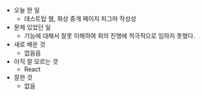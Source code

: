 - 오늘 한 일
    - 데스트탑 웹, 화상 중개 페이지 피그마 작성성
- 문제 있었던 일
    - 기능에 대해서 잘못 이해하여 회의 진행에 적극적으로 임하지 못했다.
- 새로 배운 것
    - 없음음
- 아직 잘 모르는 것
    - React
- 잘한 것
    - 없음